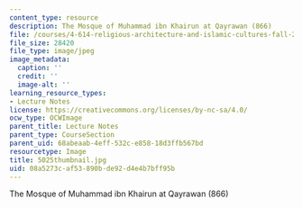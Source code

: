 ```yaml
---
content_type: resource
description: The Mosque of Muhammad ibn Khairun at Qayrawan (866)
file: /courses/4-614-religious-architecture-and-islamic-cultures-fall-2002/08a5273caf53890bde92d4e4b7bff95b_5025thumbnail.jpg
file_size: 28420
file_type: image/jpeg
image_metadata:
  caption: ''
  credit: ''
  image-alt: ''
learning_resource_types:
- Lecture Notes
license: https://creativecommons.org/licenses/by-nc-sa/4.0/
ocw_type: OCWImage
parent_title: Lecture Notes
parent_type: CourseSection
parent_uid: 68abeaab-4eff-532c-e858-18d3ffb567bd
resourcetype: Image
title: 5025thumbnail.jpg
uid: 08a5273c-af53-890b-de92-d4e4b7bff95b
---
```

The Mosque of Muhammad ibn Khairun at Qayrawan (866)
